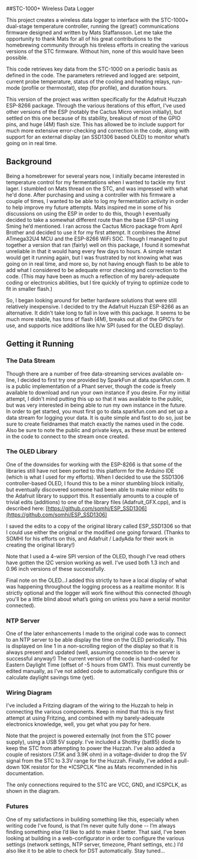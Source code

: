 
##STC-1000+ Wireless Data Logger

This project creates a wireless data logger to interface with the STC-1000+ dual-stage temperature controller, running the (great!) communications firmware designed and written by Mats Staffansson.  Let me take the opportunity to thank Mats for all of his great contributions to the homebrewing community through his tireless efforts in creating the various versions of the STC firmware.  Without him, none of this would have been possible.

This code retrieves key data from the STC-1000 on a periodic basis as defined in the code.  The parameters retrieved and logged are:  setpoint, current probe temperature, status of the cooling and heating relays, run-mode (profile or thermostat), step (for profile), and duration hours.

This version of the project was written specifically for the Adafruit Huzzah ESP-8266 package.  Through the various iterations of this effort, I've used other versions of the ESP (notably the Cactus Micro version initially), but settled on this one because of its stability, breakout of most of the GPIO pins, and huge (4M) flash size.  This has allowed be to include support for much more extensive error-checking and correction in the code, along with support for an external display (an SSD1306 based OLED) to monitor what’s going on in real time.

## Background

Being a homebrewer for several years now, I initially became interested in temperature control for my fermentations when I wanted to tackle my first lager.  I stumbled on Mats thread on the STC, and was impressed with what he'd done.  After purchasing and using a controller with his firmware a couple of times, I wanted to be able to log my fermentation activity in order to help improve my future attempts.  Mats inspired me in some of his discussions on using the ESP in order to do this, though I eventually decided to take a somewhat different route than the base ESP-01 using Sming he’d mentioned.  I ran across the Cactus Micro package from April Brother and decided to use it for my first attempt.  It combines the Atmel ATmega32U4 MCU and the ESP-8266 WiFi SOC.  Though I managed to put together a version that ran (fairly) well on this package, I found it somewhat unreliable in that it would hang every few days to hours.  A simple restart would get it running again, but I was frustrated by not knowing what was going on in real time, and more so, by not having enough flash to be able to add what I considered to be adequate error checking and correction to the code.  (This may have been as much a reflection of my barely-adequate coding or electronics abilities, but I tire quickly of trying to optimize code to fit in smaller flash.)

So, I began looking around for better hardware solutions that were still relatively inexpensive.  I decided to try the Adafruit Huzzah ESP-8266 as an alternative.  It didn't take long to fall in love with this package.  It seems to be much more stable, has tons of flash (4M), breaks out all of the GPIO’s for use, and supports nice additions like h/w SPI (used for the OLED display).

## Getting it Running

### The Data Stream

Though there are a number of free data-streaming services available on-line, I decided to first try one provided by SparkFun at data.sparkfun.com.  It is a public implementation of a Phant server, though the code is freely available to download and run your own instance if you desire.  For my initial attempt, I didn't mind putting this up so that it was available to the public, but was very interested in being able to run my own instance in the future.  In order to get started, you must first go to data.sparkfun.com and set up a data stream for logging your data.  It is quite simple and fast to do so, just be sure to create fieldnames that match exactly the names used in the code.  Also be sure to note the public and private keys, as these must be entered in the code to connect to the stream once created.

### The OLED Library

One of the downsides for working with the ESP-8266 is that some of the libraries still have not been ported to this platform for the Arduino IDE (which is what I used for my efforts).  When I decided to use the SSD1306 controller-based OLED, I found this to be a minor stumbling block initially, but eventually discovered someone had been able to make minor edits to the Adafruit library to support this.  It essentially amounts to a couple of trivial edits (additions) to one of the library files (Adafruit_GFX.cpp), and is described here:  [https://github.com/somhi/ESP_SSD1306](https://github.com/somhi/ESP_SSD1306)

I saved the edits to a copy of the original library called ESP_SSD1306 so that I could use either the original or the modified one going forward.  (Thanks to SOMHI for his efforts on this, and Adafruit / LadyAda for their work in creating the original library!)

Note that I used a 4-wire SPI version of the OLED, though I've read others have gotten the I2C version working as well.  I’ve used both 1.3 inch and 0.96 inch versions of these successfully.

Final note on the OLED...I added this strictly to have a local display of what was happening throughout the logging process as a realtime monitor.  It is strictly optional and the logger will work fine without this connected (though you'll be a little blind about what’s going on unless you have a serial monitor connected).

### NTP Server

One of the later enhancements I made to the original code was to connect to an NTP server to be able display the time on the OLED periodically.  This is displayed on line 1 in a non-scrolling region of the display so that it is always present and updated (well, assuming connection to the server is successful anyway!)  The current version of the code is hard-coded for Eastern Daylight Time (offset of -5 hours from GMT).  This must currently be edited manually, as I've not added code to automatically configure this or calculate daylight savings time (yet).

### Wiring Diagram

I've included a Fritzing diagram of the wiring to the Huzzah to help in connecting the various components.  Keep in mind that this is my first attempt at using Fritzing, and combined with my barely-adequate electronics knowledge, well, you get what you pay for here.

Note that the project is powered externally (not from the STC power supply), using a USB 5V supply.  I've included a Shottky (bat85)  diode to keep the STC from attempting to power the Huzzah.  I’ve also added a couple of resistors (7.5K and 3.9K ohm) in a voltage-divider to drop the 5V signal from the STC to 3.3V range for the Huzzah.  Finally, I’ve added a pull-down 10K resistor for the *ICSPCLK *line as Mats recommended in his documentation.

The only connections required to the STC are VCC, GND, and ICSPCLK, as shown in the diagram.

### Futures

One of my satisfactions in building something like this, especially when writing code I've found, is that I’m never quite fully done -- I’m always finding something else I’d like to add to make it better.  That said, I’ve been looking at building in a web-configurator in order to configure the various settings (network settings, NTP server, timezone, Phant settings, etc.)  I’d also like it to be able to check for DST automatically.  Stay tuned...

 


